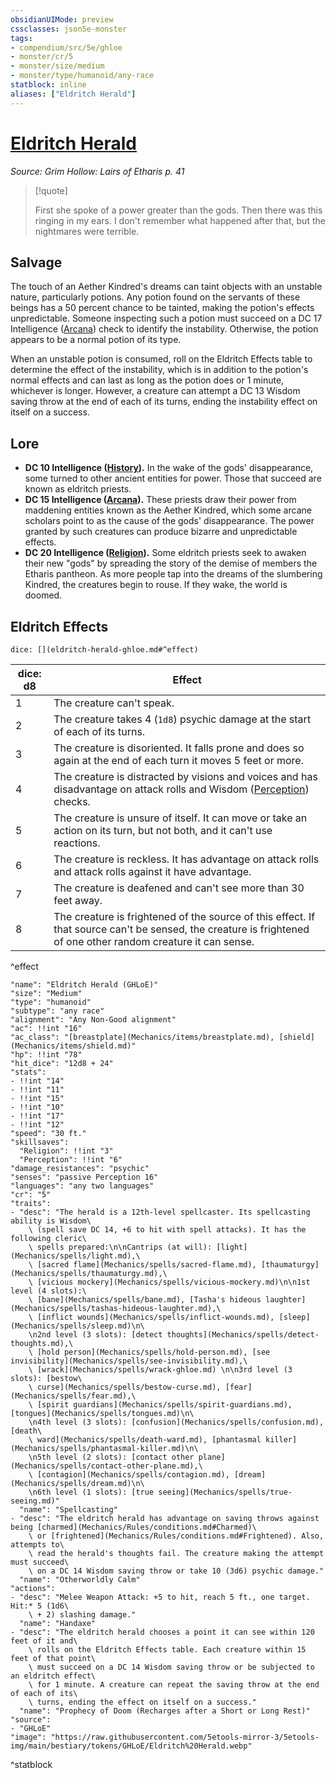 ```yaml
---
obsidianUIMode: preview
cssclasses: json5e-monster
tags:
- compendium/src/5e/ghloe
- monster/cr/5
- monster/size/medium
- monster/type/humanoid/any-race
statblock: inline
aliases: ["Eldritch Herald"]
---
```

# [Eldritch Herald](Mechanics\bestiary\humanoid/eldritch-herald-ghloe.md)
*Source: Grim Hollow: Lairs of Etharis p. 41*  

> [!quote]  
> 
> First she spoke of a power greater than the gods. Then there was this ringing in my ears. I don't remember what happened after that, but the nightmares were terrible.

## Salvage

The touch of an Aether Kindred's dreams can taint objects with an unstable nature, particularly potions. Any potion found on the servants of these beings has a 50 percent chance to be tainted, making the potion's effects unpredictable. Someone inspecting such a potion must succeed on a DC 17 Intelligence ([Arcana](Mechanics/Rules/skills.md#Arcana)) check to identify the instability. Otherwise, the potion appears to be a normal potion of its type.

When an unstable potion is consumed, roll on the Eldritch Effects table to determine the effect of the instability, which is in addition to the potion's normal effects and can last as long as the potion does or 1 minute, whichever is longer. However, a creature can attempt a DC 13 Wisdom saving throw at the end of each of its turns, ending the instability effect on itself on a success.

## Lore

- **DC 10 Intelligence ([History](Mechanics/Rules/skills.md#History)).** In the wake of the gods' disappearance, some turned to other ancient entities for power. Those that succeed are known as eldritch priests.  
- **DC 15 Intelligence ([Arcana](Mechanics/Rules/skills.md#Arcana)).** These priests draw their power from maddening entities known as the Aether Kindred, which some arcane scholars point to as the cause of the gods' disappearance. The power granted by such creatures can produce bizarre and unpredictable effects.  
- **DC 20 Intelligence ([Religion](Mechanics/Rules/skills.md#Religion)).** Some eldritch priests seek to awaken their new "gods" by spreading the story of the demise of members the Etharis pantheon. As more people tap into the dreams of the slumbering Kindred, the creatures begin to rouse. If they wake, the world is doomed.  

## Eldritch Effects

`dice: [](eldritch-herald-ghloe.md#^effect)`

| dice: d8 | Effect |
|----------|--------|
| 1 | The creature can't speak. |
| 2 | The creature takes 4 (`1d8`) psychic damage at the start of each of its turns. |
| 3 | The creature is disoriented. It falls prone and does so again at the end of each turn it moves 5 feet or more. |
| 4 | The creature is distracted by visions and voices and has disadvantage on attack rolls and Wisdom ([Perception](Mechanics/Rules/skills.md#Perception)) checks. |
| 5 | The creature is unsure of itself. It can move or take an action on its turn, but not both, and it can't use reactions. |
| 6 | The creature is reckless. It has advantage on attack rolls and attack rolls against it have advantage. |
| 7 | The creature is deafened and can't see more than 30 feet away. |
| 8 | The creature is frightened of the source of this effect. If that source can't be sensed, the creature is frightened of one other random creature it can sense. |
^effect

```statblock
"name": "Eldritch Herald (GHLoE)"
"size": "Medium"
"type": "humanoid"
"subtype": "any race"
"alignment": "Any Non-Good alignment"
"ac": !!int "16"
"ac_class": "[breastplate](Mechanics/items/breastplate.md), [shield](Mechanics/items/shield.md)"
"hp": !!int "78"
"hit_dice": "12d8 + 24"
"stats":
- !!int "14"
- !!int "11"
- !!int "15"
- !!int "10"
- !!int "17"
- !!int "12"
"speed": "30 ft."
"skillsaves":
  "Religion": !!int "3"
  "Perception": !!int "6"
"damage_resistances": "psychic"
"senses": "passive Perception 16"
"languages": "any two languages"
"cr": "5"
"traits":
- "desc": "The herald is a 12th-level spellcaster. Its spellcasting ability is Wisdom\
    \ (spell save DC 14, +6 to hit with spell attacks). It has the following cleric\
    \ spells prepared:\n\nCantrips (at will): [light](Mechanics/spells/light.md),\
    \ [sacred flame](Mechanics/spells/sacred-flame.md), [thaumaturgy](Mechanics/spells/thaumaturgy.md),\
    \ [vicious mockery](Mechanics/spells/vicious-mockery.md)\n\n1st level (4 slots):\
    \ [bane](Mechanics/spells/bane.md), [Tasha's hideous laughter](Mechanics/spells/tashas-hideous-laughter.md),\
    \ [inflict wounds](Mechanics/spells/inflict-wounds.md), [sleep](Mechanics/spells/sleep.md)\n\
    \n2nd level (3 slots): [detect thoughts](Mechanics/spells/detect-thoughts.md),\
    \ [hold person](Mechanics/spells/hold-person.md), [see invisibility](Mechanics/spells/see-invisibility.md),\
    \ [wrack](Mechanics/spells/wrack-ghloe.md) \n\n3rd level (3 slots): [bestow\
    \ curse](Mechanics/spells/bestow-curse.md), [fear](Mechanics/spells/fear.md),\
    \ [spirit guardians](Mechanics/spells/spirit-guardians.md), [tongues](Mechanics/spells/tongues.md)\n\
    \n4th level (3 slots): [confusion](Mechanics/spells/confusion.md), [death\
    \ ward](Mechanics/spells/death-ward.md), [phantasmal killer](Mechanics/spells/phantasmal-killer.md)\n\
    \n5th level (2 slots): [contact other plane](Mechanics/spells/contact-other-plane.md),\
    \ [contagion](Mechanics/spells/contagion.md), [dream](Mechanics/spells/dream.md)\n\
    \n6th level (1 slots): [true seeing](Mechanics/spells/true-seeing.md)"
  "name": "Spellcasting"
- "desc": "The eldritch herald has advantage on saving throws against being [charmed](Mechanics/Rules/conditions.md#Charmed)\
    \ or [frightened](Mechanics/Rules/conditions.md#Frightened). Also, attempts to\
    \ read the herald's thoughts fail. The creature making the attempt must succeed\
    \ on a DC 14 Wisdom saving throw or take 10 (3d6) psychic damage."
  "name": "Otherworldly Calm"
"actions":
- "desc": "Melee Weapon Attack: +5 to hit, reach 5 ft., one target. Hit:* 5 (1d6\
    \ + 2) slashing damage."
  "name": "Handaxe"
- "desc": "The eldritch herald chooses a point it can see within 120 feet of it and\
    \ rolls on the Eldritch Effects table. Each creature within 15 feet of that point\
    \ must succeed on a DC 14 Wisdom saving throw or be subjected to an eldritch effect\
    \ for 1 minute. A creature can repeat the saving throw at the end of each of its\
    \ turns, ending the effect on itself on a success."
  "name": "Prophecy of Doom (Recharges after a Short or Long Rest)"
"source":
- "GHLoE"
"image": "https://raw.githubusercontent.com/5etools-mirror-3/5etools-img/main/bestiary/tokens/GHLoE/Eldritch%20Herald.webp"
```
^statblock
